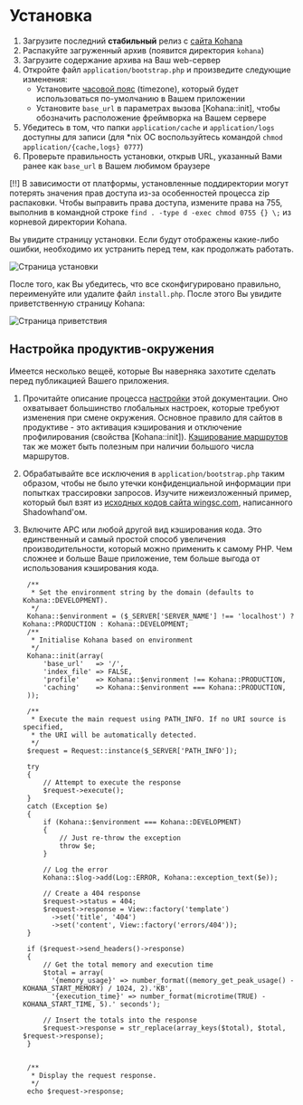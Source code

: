 # Установка

1. Загрузите последний **стабильный** релиз с [сайта Kohana](http://kohanaframework.org/)
2. Распакуйте загруженный архив (появится директория `kohana`)
3. Загрузите содержание архива на Ваш web-сервер
4. Откройте файл `application/bootstrap.php` и произведите следующие изменения:
	- Установите [часовой пояс](http://php.net/timezones) (timezone), который будет использоваться по-умолчанию в Вашем приложении
	- Установите `base_url` в параметрах вызова [Kohana::init], чтобы обозначить расположение фреймворка на Вашем сервере
6. Убедитесь в том, что папки `application/cache` и `application/logs` доступны для записи (для *nix ОС воспользуйтесь командой `chmod application/{cache,logs} 0777`)
7. Проверьте правильность установки, открыв URL, указанный Вами ранее как `base_url` в Вашем любимом браузере

[!!] В зависимости от платформы, установленные поддиректории могут потерять значения прав доступа из-за особенностей процесса zip распаковки. Чтобы выправить права доступа, измените права на 755, выполнив в командной строке `find . -type d -exec chmod 0755 {} \;` из корневой директории Kohana.

Вы увидите страницу установки. Если будут отображены какие-либо ошибки, необходимо их устранить перед тем, как продолжать работать.

![Страница установки](img/install.png "Пример страницы установки")

После того, как Вы убедитесь, что все сконфигурировано правильно, переименуйте или удалите файл `install.php`. После этого Вы увидите приветственную страницу Kohana:

![Страница приветствия](img/welcome.png "Example of welcome page")

## Настройка продуктив-окружения

Имеется несколько вещеё, которые Вы наверняка захотите сделать перед публикацией Вашего приложения.

1. Прочитайте описание процесса [настройки](about.configuration) этой документации. Оно охватывает большинство глобальных настроек, которые требуют изменения при смене окружения. Основное правило для сайтов в продуктиве - это активация кэширования и отключение профилирования (свойства [Kohana::init]). [Кэширование маршрутов](api/Route#cache) так же может быть полезным при наличии большого числа маршрутов.
2. Обрабатывайте все исключения в `application/bootstrap.php` таким образом, чтобы не было утечки конфиденциальной информации при попытках трассировки запросов. Изучите нижеизложенный пример, который был взят из [исходных кодов сайта wingsc.com](http://github.com/shadowhand/wingsc), написанного Shadowhand'ом.
3. Включите APC или любой другой вид кэширования кода. Это единственный и самый простой способ увеличения производительности, который можно применить к самому PHP. Чем сложнее и больше Ваше приложение, тем больше выгода от использования кэширования кода.

		/**
		 * Set the environment string by the domain (defaults to Kohana::DEVELOPMENT).
		 */
		Kohana::$environment = ($_SERVER['SERVER_NAME'] !== 'localhost') ? Kohana::PRODUCTION : Kohana::DEVELOPMENT;
		/**
		 * Initialise Kohana based on environment
		 */
		Kohana::init(array(
			'base_url'   => '/',
			'index_file' => FALSE,
			'profile'    => Kohana::$environment !== Kohana::PRODUCTION,
			'caching'    => Kohana::$environment === Kohana::PRODUCTION,
		));

		/**
		 * Execute the main request using PATH_INFO. If no URI source is specified,
		 * the URI will be automatically detected.
		 */
		$request = Request::instance($_SERVER['PATH_INFO']);

		try
		{
			// Attempt to execute the response
			$request->execute();
		}
		catch (Exception $e)
		{
			if (Kohana::$environment === Kohana::DEVELOPMENT)
			{
				// Just re-throw the exception
				throw $e;
			}

			// Log the error
			Kohana::$log->add(Log::ERROR, Kohana::exception_text($e));

			// Create a 404 response
			$request->status = 404;
			$request->response = View::factory('template')
			  ->set('title', '404')
			  ->set('content', View::factory('errors/404'));
		}

		if ($request->send_headers()->response)
		{
			// Get the total memory and execution time
			$total = array(
			  '{memory_usage}' => number_format((memory_get_peak_usage() - KOHANA_START_MEMORY) / 1024, 2).'KB',
			  '{execution_time}' => number_format(microtime(TRUE) - KOHANA_START_TIME, 5).' seconds');

			// Insert the totals into the response
			$request->response = str_replace(array_keys($total), $total, $request->response);
		}


		/**
		 * Display the request response.
		 */
		echo $request->response;

